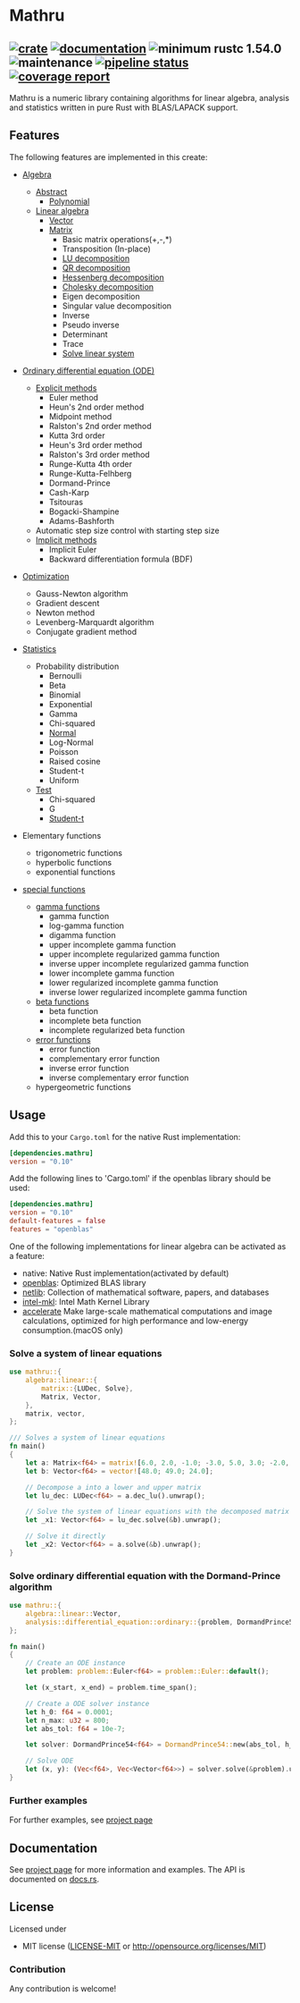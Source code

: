 # Mathru

[![crate](https://img.shields.io/crates/v/mathru.svg)](https://crates.io/crates/mathru)
[![documentation](https://docs.rs/mathru/badge.svg)](https://docs.rs/mathru)
![minimum rustc 1.54.0](https://img.shields.io/badge/rustc-1.54.0-green.svg)
![maintenance](https://img.shields.io/badge/maintenance-actively--developed-brightgreen.svg)
[![pipeline status](https://gitlab.com/matthiaseiholzer/mathru/badges/main/pipeline.svg)](https://gitlab.com/matthiaseiholzer/mathru/-/commits/main)
[![coverage report](https://gitlab.com/matthiaseiholzer/mathru/badges/main/coverage.svg)](https://gitlab.com/matthiaseiholzer/mathru/-/commits/main)
------------
Mathru is a numeric library containing algorithms for linear algebra, analysis and statistics written in pure Rust with BLAS/LAPACK support.

## Features
The following features are implemented in this create:
* [Algebra](https://matthiaseiholzer.gitlab.io/mathru/documentation/algebra/)
    * [Abstract](https://matthiaseiholzer.gitlab.io/mathru/documentation/algebra/abstract/)
        * [Polynomial](https://matthiaseiholzer.gitlab.io/mathru/documentation/algebra/abstract/polynomial/)
    * [Linear algebra](https://matthiaseiholzer.gitlab.io/mathru/documentation/algebra/linear/)
        * [Vector](https://matthiaseiholzer.gitlab.io/mathru/documentation/algebra/linear/vector/)
        * [Matrix](https://matthiaseiholzer.gitlab.io/mathru/documentation/algebra/linear/matrix/)
            * Basic matrix operations(+,-,*)
            * Transposition (In-place)
            * [LU decomposition](https://matthiaseiholzer.gitlab.io/mathru/documentation/algebra/linear/matrix/#lu-with-partial-pivoting)
            * [QR decomposition](https://matthiaseiholzer.gitlab.io/mathru/documentation/algebra/linear/matrix/#qr)
            * [Hessenberg decomposition](https://matthiaseiholzer.gitlab.io/mathru/documentation/algebra/linear/matrix/#hessenberg)
            * [Cholesky decomposition](https://matthiaseiholzer.gitlab.io/mathru/documentation/algebra/linear/matrix/#cholesky)
            * Eigen decomposition
            * Singular value decomposition
            * Inverse
            * Pseudo inverse
            * Determinant
            * Trace
            * [Solve linear system](https://matthiaseiholzer.gitlab.io/mathru/documentation/algebra/linear/matrix/#linear-system-resolution)

* [Ordinary differential equation (ODE)](https://matthiaseiholzer.gitlab.io/mathru/documentation/analysis/differentialeq/)
    * [Explicit methods](https://matthiaseiholzer.gitlab.io/mathru/documentation/analysis/differentialeq/ode/explicit/)
        * Euler method
        * Heun's 2nd order method
        * Midpoint method
        * Ralston's 2nd order method
        * Kutta 3rd order
        * Heun's 3rd order method
        * Ralston's 3rd order method
        * Runge-Kutta 4th order
        * Runge-Kutta-Felhberg
        * Dormand-Prince
        * Cash-Karp
        * Tsitouras
        * Bogacki-Shampine
        * Adams-Bashforth
    * Automatic step size control with starting step size
    * [Implicit methods](https://matthiaseiholzer.gitlab.io/mathru/documentation/analysis/differentialeq/ode/implicit)
        * Implicit Euler
        * Backward differentiation formula (BDF)

* [Optimization](https://matthiaseiholzer.gitlab.io/mathru/documentation/optimization)
    * Gauss-Newton algorithm
    * Gradient descent
    * Newton method
    * Levenberg-Marquardt algorithm
    * Conjugate gradient method

* [Statistics](https://matthiaseiholzer.gitlab.io/mathru/documentation/statistics)
    * Probability distribution
        * Bernoulli
        * Beta
        * Binomial
        * Exponential
        * Gamma
        * Chi-squared
        * [Normal](https://matthiaseiholzer.gitlab.io/mathru/documentation/statistics/distribution/normal/)
        * Log-Normal
        * Poisson
        * Raised cosine
        * Student-t
        * Uniform
    * [Test](https://matthiaseiholzer.gitlab.io/mathru/documentation/statistics/test/)
        * Chi-squared
        * G
        * [Student-t](https://matthiaseiholzer.gitlab.io/mathru/documentation/statistics/test/t_test/)

* Elementary functions
    * trigonometric functions
    * hyperbolic functions
    * exponential functions

* [special functions](https://matthiaseiholzer.gitlab.io/mathru/documentation/special)
    * [gamma functions](https://matthiaseiholzer.gitlab.io/mathru/documentation/special/gamma/)
        * gamma function
        * log-gamma function
        * digamma function
        * upper incomplete gamma function
        * upper incomplete regularized gamma function
        * inverse upper incomplete regularized gamma function
        * lower incomplete gamma function
        * lower regularized incomplete gamma function
        * inverse lower regularized incomplete gamma function
    * [beta functions](https://matthiaseiholzer.gitlab.io/mathru/documentation/special/beta/)
        * beta function
        * incomplete beta function
        * incomplete regularized beta function
    * [error functions](https://matthiaseiholzer.gitlab.io/mathru/documentation/special/error/)
        * error function
        * complementary error function
        * inverse error function
        * inverse complementary error function
    * hypergeometric functions

## Usage

Add this to your `Cargo.toml` for the native Rust implementation:

```toml
[dependencies.mathru]
version = "0.10"
```
Add the following lines to 'Cargo.toml' if the openblas library should be used:

```toml
[dependencies.mathru]
version = "0.10"
default-features = false
features = "openblas"
```

One of the following implementations for linear algebra can be activated as a feature:
- native: Native Rust implementation(activated by default)
- [openblas](https://www.openblas.net): Optimized BLAS library
- [netlib](https://www.netlib.org): Collection of mathematical software, papers, and databases
- [intel-mkl](https://software.intel.com/content/www/us/en/develop/tools/math-kernel-library.html): Intel Math Kernel Library
- [accelerate](https://developer.apple.com/documentation/accelerate) Make large-scale mathematical computations and image calculations, optimized for high performance and low-energy consumption.(macOS only)


### Solve a system of linear equations

```rust
use mathru::{
    algebra::linear::{
        matrix::{LUDec, Solve},
        Matrix, Vector,
    },
    matrix, vector,
};

/// Solves a system of linear equations
fn main()
{
    let a: Matrix<f64> = matrix![6.0, 2.0, -1.0; -3.0, 5.0, 3.0; -2.0, 1.0, 3.0];
    let b: Vector<f64> = vector![48.0; 49.0; 24.0];

    // Decompose a into a lower and upper matrix
    let lu_dec: LUDec<f64> = a.dec_lu().unwrap();

    // Solve the system of linear equations with the decomposed matrix
    let _x1: Vector<f64> = lu_dec.solve(&b).unwrap();

    // Solve it directly
    let _x2: Vector<f64> = a.solve(&b).unwrap();
}
```

### Solve ordinary differential equation with the Dormand-Prince algorithm

```rust
use mathru::{
    algebra::linear::Vector,
    analysis::differential_equation::ordinary::{problem, DormandPrince54, ExplicitODE},
};

fn main()
{
    // Create an ODE instance
    let problem: problem::Euler<f64> = problem::Euler::default();

    let (x_start, x_end) = problem.time_span();

    // Create a ODE solver instance
    let h_0: f64 = 0.0001;
    let n_max: u32 = 800;
    let abs_tol: f64 = 10e-7;

    let solver: DormandPrince54<f64> = DormandPrince54::new(abs_tol, h_0, n_max);

    // Solve ODE
    let (x, y): (Vec<f64>, Vec<Vector<f64>>) = solver.solve(&problem).unwrap();
}
```

### Further examples

For further examples, see [project page](https://matthiaseiholzer.gitlab.io/mathru)

## Documentation

See [project page](https://matthiaseiholzer.gitlab.io/mathru) for more information and examples.
The API is documented on [docs.rs](https://docs.rs/mathru).

## License

Licensed under

 * MIT license ([LICENSE-MIT](LICENSE-MIT) or http://opensource.org/licenses/MIT)

### Contribution

Any contribution is welcome!
